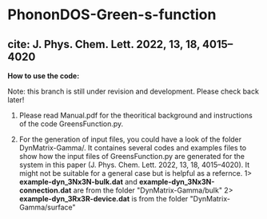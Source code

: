 # PhononDOS-Green-s-function
cite: J. Phys. Chem. Lett. 2022, 13, 18, 4015–4020
-------------------
**How to use the code:**

Note: this branch is still under revision and development. Please check back later!

1. Please read Manual.pdf for the theoritical background and instructions of the code GreensFunction.py.

2. For the generation of input files, you could have a look of the folder DynMatrix-Gamma/. It containes several codes and examples files to show how the input files of GreensFunction.py are generated for the system in this paper (J. Phys. Chem. Lett. 2022, 13, 18, 4015–4020). It might not be suitable for a general case but is helpful as a refernce.
1> **example-dyn_3Nx3N-bulk.dat** and **example-dyn_3Nx3N-connection.dat** are from the folder "DynMatrix-Gamma/bulk"
2> **example-dyn_3Rx3R-device.dat** is from the folder "DynMatrix-Gamma/surface" 

